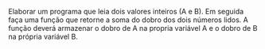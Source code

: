 Elaborar um programa que leia dois valores inteiros (A e B). 
Em seguida faça uma função que retorne a soma do dobro dos dois números lidos. 
A função deverá armazenar o dobro de A na propria variável A e o dobro de B na própria variável B.